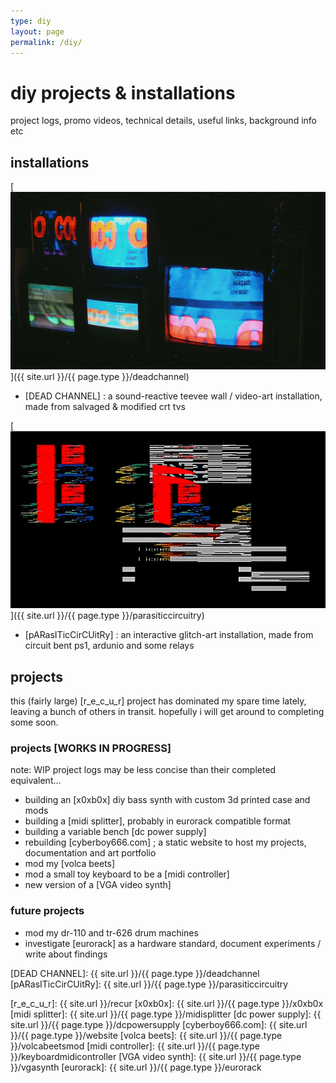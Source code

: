 ```yaml
---
type: diy
layout: page
permalink: /diy/
---
```


# diy projects & installations


project logs, promo videos, technical details, useful links, background info etc

## installations

[![image][deadchannelimage]]({{ site.url }}/{{ page.type }}/deadchannel)

- [DEAD CHANNEL] : a sound-reactive teevee wall / video-art installation, made from salvaged & modified crt tvs

[![image][parasiticcircuitryimage]]({{ site.url }}/{{ page.type }}/parasiticcircuitry)

- [pARasITicCirCUitRy] : an interactive glitch-art installation, made from circuit bent ps1, ardunio and some relays

## projects

this (fairly large) [r_e_c_u_r] project has dominated my spare time lately, leaving a bunch of others in transit. hopefully i will get around to completing some soon.

### projects [WORKS IN PROGRESS]

note: WIP project logs may be less concise than their completed equivalent...

- building an [x0xb0x] diy bass synth with custom 3d printed case and mods
- building a [midi splitter], probably in eurorack compatible format
- building a variable bench [dc power supply]
- rebuilding [cyberboy666.com] ; a static website to host my projects, documentation and art portfolio
- mod my [volca beets]
- mod a small toy keyboard to be a [midi controller]
- new version of a [VGA video synth]


### future projects

- mod my dr-110 and tr-626 drum machines
- investigate [eurorack] as a hardware standard, document experiments / write about findings

[deadchannelimage]: /images/diy/deadchannel-01.png
[parasiticcircuitryimage]: /images/diy/parasiticcircuitry.jpg
[DEAD CHANNEL]: {{ site.url }}/{{ page.type }}/deadchannel
[pARasITicCirCUitRy]: {{ site.url }}/{{ page.type }}/parasiticcircuitry

[r_e_c_u_r]: {{ site.url }}/recur
[x0xb0x]: {{ site.url }}/{{ page.type }}/x0xb0x
[midi splitter]: {{ site.url }}/{{ page.type }}/midisplitter
[dc power supply]: {{ site.url }}/{{ page.type }}/dcpowersupply
[cyberboy666.com]: {{ site.url }}/{{ page.type }}/website
[volca beets]: {{ site.url }}/{{ page.type }}/volcabeetsmod
[midi controller]: {{ site.url }}/{{ page.type }}/keyboardmidicontroller
[VGA video synth]: {{ site.url }}/{{ page.type }}/vgasynth
[eurorack]: {{ site.url }}/{{ page.type }}/eurorack




